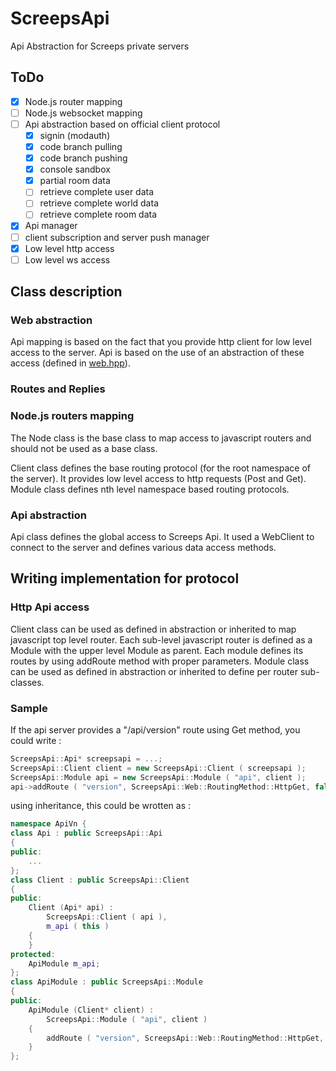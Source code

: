 # ScreepsApi
Api Abstraction for Screeps private servers

## ToDo

- [x] Node.js router mapping
- [ ] Node.js websocket mapping
- [ ] Api abstraction based on official client protocol
  - [x] signin (modauth)
  - [x] code branch pulling
  - [x] code branch pushing
  - [x] console sandbox
  - [x] partial room data
  - [ ] retrieve complete user data
  - [ ] retrieve complete world data
  - [ ] retrieve complete room data
- [x] Api manager
- [ ] client subscription and server push manager
- [x] Low level http access
- [ ] Low level ws access

## Class description

### Web abstraction

Api mapping is based on the fact that you provide http client for low level access to the server.
Api is based on the use of an abstraction of these access (defined in [web.hpp](../../include/ScreepsApi/web.hpp)).

### Routes and Replies

### Node.js routers mapping

The Node class is the base class to map access to javascript routers and should not be used as a base class.

Client class defines the base routing protocol (for the root namespace of the server).
It provides low level access to http requests (Post and Get).
Module class defines nth level namespace based routing protocols.

### Api abstraction

Api class defines the global access to Screeps Api. It used a WebClient to connect to the server and defines various data access methods.

## Writing implementation for protocol

### Http Api access

Client class can be used as defined in abstraction or inherited to map javascript top level router.
Each sub-level javascript router is defined as a Module with the upper level Module as parent.
Each module defines its routes by using addRoute method with proper parameters.
Module class can be used as defined in abstraction or inherited to define per router sub-classes.

### Sample

If the api server provides a "/api/version" route using Get method, you could write :
```cpp
ScreepsApi::Api* screepsapi = ...;
ScreepsApi::Client client = new ScreepsApi::Client ( screepsapi );
ScreepsApi::Module api = new ScreepsApi::Module ( "api", client );
api->addRoute ( "version", ScreepsApi::Web::RoutingMethod::HttpGet, false, "" );
```

using inheritance, this could be wrotten as :
```cpp
namespace ApiVn {
class Api : public ScreepsApi::Api
{
public:
    ...
};
class Client : public ScreepsApi::Client
{
public:
    Client (Api* api) :
        ScreepsApi::Client ( api ),
        m_api ( this )
    {
    }
protected:
    ApiModule m_api;
};
class ApiModule : public ScreepsApi::Module
{
public:
    ApiModule (Client* client) :
        ScreepsApi::Module ( "api", client )
    {
        addRoute ( "version", ScreepsApi::Web::RoutingMethod::HttpGet, false, "" );
    }
};
```
